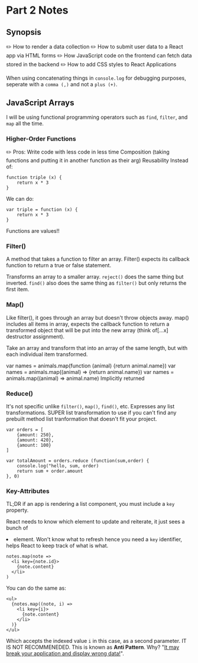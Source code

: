 # Part 2 Notes

## Synopsis

✏️ How to render a data collection
✏️ How to submit user data to a React app via HTML forms
✏️ How JavaScript code on the frontend can fetch data stored in the backend
✏️ How to add CSS styles to React Applications

When using concatenating things in `console.log` for debugging purposes, seperate with a `comma (,)` and not a `plus (+)`.

## JavaScript Arrays

I will be using functional programming operators such as `find`, `filter`, and `map` all the time.

### Higher-Order Functions

✏️ Pros:
Write code with less code in less time
Composition (taking functions and putting it in another function as their arg)
Reusability
Instead of:

```
function triple (x) {
    return x * 3
}
```

We can do:

```
var triple = function (x) {
    return x * 3
}
```

Functions are values!!

### Filter()

A method that takes a function to filter an array. Filter() expects its callback function to return a true or false statement.

Transforms an array to a smaller array. `reject()` does the same thing but inverted. `find()` also does the same thing as `filter()` but only returns the first item.

### Map()

Like filter(), it goes through an array but doesn't throw objects away. map() includes all items in array, expects the callback function to return a transformed object that will be put into the new array (think of[...x] destructor assignment).

Take an array and transform that into an array of the same length, but with each individual item transformed.

var names = animals.map(function (animal) {return animal.name})
var names = animals.map((animal) => {return animal.name})
var names = animals.map((animal) => animal.name) Implicitly returned

### Reduce()

It's not specific unlike `filter()`, `map()`, `find()`, etc. Expresses any list transformations. SUPER list transformation to use if you can't find any prebuilt method list tranformation that doesn't fit your project.

```
var orders = [
    {amount: 250},
    {amount: 420},
    {amount: 100}
]

var totalAmount = orders.reduce (function(sum,order) {
    console.log("hello, sum, order)
    return sum + order.amount
}, 0)
```

### Key-Attributes

TL;DR if an app is rendering a list component, you must include a `key` property.

React needs to know which element to update and reiterate, it just sees a bunch of <li> element. Won't know what to refresh hence you need a `key` identifier, helps React to keep track of what is what.

```
notes.map(note =>
  <li key={note.id}>
    {note.content}
  </li>
)
```

You can do the same as:

```
<ul>
  {notes.map((note, i) =>
    <li key={i}>
      {note.content}
    </li>
  )}
</ul>
```

Which accepts the indexed value `i` in this case, as a second parameter. IT IS NOT RECOMMENEDED. This is known as **Anti Pattern**. Why? "[It may break your application and display wrong data!](https://robinpokorny.medium.com/index-as-a-key-is-an-anti-pattern-e0349aece318)".
